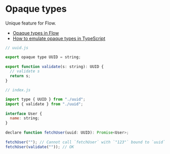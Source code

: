 # Opaque types

Unique feature for Flow.

- [Opaque types in Flow](https://flow.org/en/docs/types/opaque-types/)
- [How to emulate opaque types in TypeScript​](https://codemix.com/opaque-types-in-javascript/)

```javascript
// uuid.js

export opaque type UUID = string;
​
export function validate(s: string): UUID {
  // validate s
  return s;
}
```

```javascript
// index.js

import type { UUID } from "./uuid";
import { validate } from "./uuid";
​
interface User {
  name: string;
}
​
declare function fetchUser(uuid: UUID): Promise<User>;
​
fetchUser(""); // Cannot call `fetchUser` with `"123"` bound to `uuid` because string [1] is incompatible with `UUID` [2]
fetchUser(validate("")); // OK
```
